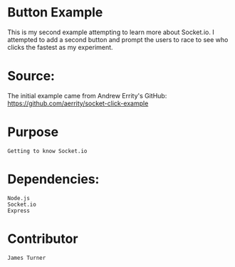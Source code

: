 # Button Example
  This is my second example attempting to learn more about Socket.io.
    I attempted to add a second button and prompt the users to race to see who clicks the fastest as my experiment.
    
 # Source:
  The initial example came from Andrew Errity's GitHub:
    https://github.com/aerrity/socket-click-example
    
 # Purpose
    Getting to know Socket.io
  
 # Dependencies:
    Node.js
    Socket.io
    Express
    
 # Contributor
    James Turner
